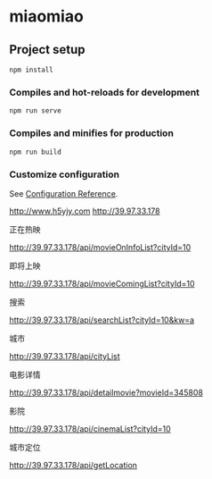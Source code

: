 # miaomiao

## Project setup
```
npm install
```

### Compiles and hot-reloads for development
```
npm run serve
```

### Compiles and minifies for production
```
npm run build
```

### Customize configuration
See [Configuration Reference](https://cli.vuejs.org/config/).



http://www.h5yjy.com
http://39.97.33.178

正在热映

http://39.97.33.178/api/movieOnInfoList?cityId=10

即将上映

http://39.97.33.178/api/movieComingList?cityId=10

搜索

http://39.97.33.178/api/searchList?cityId=10&kw=a

城市

http://39.97.33.178/api/cityList

电影详情

http://39.97.33.178/api/detailmovie?movieId=345808

影院

http://39.97.33.178/api/cinemaList?cityId=10

城市定位

http://39.97.33.178/api/getLocation


<template>
  <div id="detailContrainer" class="slide-enter-active">
    <!-- <header id="header">
      <i class="iconfont icon-right"></i>
      <h1>影片详情</h1>
    </header> -->
    <Header title= "影片详情"><i class="iconfont icon-right" @touchstart="handleToBack"></i></Header>


    <div id="content" class="contentDetail">
      <div class="detail_list">
        <div class="detail_list_bg"></div>
        <div class="detail_list_filter"></div>
        <div class="detail_list_content">
          <div class="detail_list_img">
            <img :src="datailMovie.img | setWH(128.208)" alt />
          </div>

          <div class="detail_list_info">
            <h2> {{datailMovie.nm}} </h2>
            <p> {{datailMovie.enm}} </p>
            <p> {{datailMovie.sc}} </p>
            <p> {{datailMovie.cat}} </p>
            <p>{{datailMovie.src}} / {{datailMovie.dur}} 分钟 </p>
            <p> {{datailMovie.pubDesc}} </p>
          </div>
        </div>
      </div>
      <div class="detail_intro">
        <p></p>
      </div>
      <div class="detail_player swiper-container">
        <ul class="swiper-wrapper">
          <li class="swiper-slide">
            <div>
              <img src="../../../public/images/movie_1.jpg" alt />
            </div>
            <p>陈建斌</p>
            <p>马先勇</p>
          </li>
  
     
        </ul>
      </div>
    </div>
  </div>
</template>

<script>
import Header from "@/components/Header"
export default {
  name: "detail",
  components: {},
  props: {},
  data() {
    return {
        datailMovie: {},
    };
  },
  components:{
      Header,
  },
  props: ["movieId"],
  mounted(){
      this.$axios.get("detailmovie?movieId=" + this.movieId).then(res =>{
          if(res.data.status === 0){
              this.detailMovie = res.data.data.detailMovie
              console.log(this.detailMovie)
          }
      })
  },
  methods: {
      handleToBack(){
          this.$router.back();
      }
  },
 
};
</script>
<style lang="css" scoped>
#detailContrainer .slide-enter-active{
    animation: 30s slideMove;
}
@keyframes sildeMove{
    0%{transform: translateX(100%)}
    100%{transform: translateX(0)}
}
#detailContrainer{
    position: absolute;
    left: 0;
    top: 0;
    z-index: 100;
    width: 100%;
    min-height: 100%;
    background: #fff;
}
#content.contentDetail {
  display: block;
  margin-bottom: 0;
}
#content .detail_list {
  height: 200px;
  width: 100%;
  position: relative;
  overflow: hidden;
}
.detail_list .detail_list_bg {
  width: 100%;
  height: 100%;
  background: url(../../../public/images/movie_1.jpg) 0 40%;
  filter: blur(20px);
  background-size: cover;
  position: absolute;
  left: 0;
  top: 0;
}
.detail_list .detail_list_filter {
  width: 100%;
  height: 100%;
  position: absolute;
  background-color: #40454d;
  opacity: 0.55;
  position: absolute;
  left: 0;
  top: 0;
  z-index: 1;
}
.detail_list .detail_list_content {
  display: flex;
  width: 100%;
  height: 100%;
  position: absolute;
  left: 0;
  top: 0;
  z-index: 2;
}
.detail_list .detail_list_img {
  width: 108px;
  height: 150px;
  border: solid 1px #f0f2f3;
  margin: 20px;
}
.detail_list .detail_list_img img {
  width: 100%;
  height: 100%;
}
.detail_list .detail_list_info {
  margin-top: 20px;
}
.detail_list .detail_list_info h2 {
  font-size: 20px;
  color: white;
  font-weight: normal;
  line-height: 40px;
}
.detail_list .detail_list_info p {
  color: white;
  line-height: 20px;
  font-size: 14px;
  color: #ccc;
}
</style>